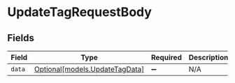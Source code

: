# UpdateTagRequestBody


## Fields

| Field                                                        | Type                                                         | Required                                                     | Description                                                  |
| ------------------------------------------------------------ | ------------------------------------------------------------ | ------------------------------------------------------------ | ------------------------------------------------------------ |
| `data`                                                       | [Optional[models.UpdateTagData]](../models/updatetagdata.md) | :heavy_minus_sign:                                           | N/A                                                          |